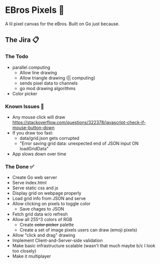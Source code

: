 # EBros Pixels 👾

A lil pixel canvas for the eBros. Built on Go just because.

## The Jira 📋

### The Todo

- parallel computing
  - Allow line drawing
  - Allow triangle drawing (|| computing)
  - sends pixel data to channels
  - go mod drawing algorithms
- Color picker

### Known Issues 🦗

- Any mouse click will draw https://stackoverflow.com/questions/322378/javascript-check-if-mouse-button-down
- If you draw too fast:
  - data/grid.json gets corrupted
  - "Error saving grid data: unexpected end of JSON input ON loadGridData"
- App slows down over time

### The Done ✅

- Create Go web server
- Serve index.html
- Serve static css and js
- Display grid on webpage properly
- Load grid info from JSON and serve
- Allow clicking on pixels to toggle color
  - Save chages to JSON
- Fetch grid data w/o refresh
- Allow all 255^3 colors of RGB
  - Create ~~color picker~~ palette
  - Create a set of image pixels users can draw (emoji pixels)
- Allow "click and drag" drawing
- Implement Client-and-Server-side validation
- Make basic infrastructure scalable (wasn't that much maybe b/c I look too closely)
- Make it multiplayer
